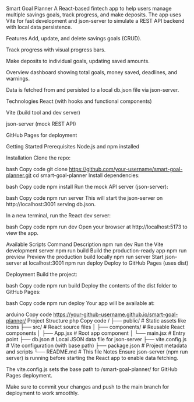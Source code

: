 Smart Goal Planner
A React-based fintech app to help users manage multiple savings goals, track progress, and make deposits. The app uses Vite for fast development and json-server to simulate a REST API backend with local data persistence.

Features
Add, update, and delete savings goals (CRUD).

Track progress with visual progress bars.

Make deposits to individual goals, updating saved amounts.

Overview dashboard showing total goals, money saved, deadlines, and warnings.

Data is fetched from and persisted to a local db.json file via json-server.

Technologies
React (with hooks and functional components)

Vite (build tool and dev server)

json-server (mock REST API)

GitHub Pages for deployment

Getting Started
Prerequisites
Node.js and npm installed

Installation
Clone the repo:

bash
Copy code
git clone https://github.com/your-username/smart-goal-planner.git
cd smart-goal-planner
Install dependencies:

bash
Copy code
npm install
Run the mock API server (json-server):

bash
Copy code
npm run server
This will start the json-server on http://localhost:3001 serving db.json.

In a new terminal, run the React dev server:

bash
Copy code
npm run dev
Open your browser at http://localhost:5173 to view the app.

Available Scripts
Command	Description
npm run dev	Run the Vite development server
npm run build	Build the production-ready app
npm run preview	Preview the production build locally
npm run server	Start json-server at localhost:3001
npm run deploy	Deploy to GitHub Pages (uses dist)

Deployment
Build the project:

bash
Copy code
npm run build
Deploy the contents of the dist folder to GitHub Pages:

bash
Copy code
npm run deploy
Your app will be available at:

arduino
Copy code
https://your-github-username.github.io/smart-goal-planner/
Project Structure
php
Copy code
/
├── public/             # Static assets like icons
├── src/                # React source files
│   ├── components/     # Reusable React components
│   ├── App.jsx         # Root app component
│   └── main.jsx        # Entry point
├── db.json             # Local JSON data file for json-server
├── vite.config.js      # Vite configuration (with base path)
├── package.json        # Project metadata and scripts
└── README.md           # This file
Notes
Ensure json-server (npm run server) is running before starting the React app to enable data fetching.

The vite.config.js sets the base path to /smart-goal-planner/ for GitHub Pages deployment.

Make sure to commit your changes and push to the main branch for deployment to work smoothly.